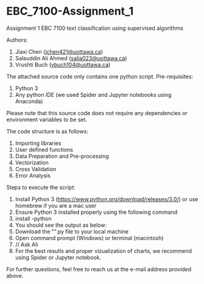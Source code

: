 # EBC_7100-Assignment_1
Assignment 1 EBC 7100 text classification using supervised algorithms

Authors:
1. Jiaxi Chen (jchen421@uottawa.ca)
2. Salauddin Ali Ahmed (salia023@uottawa.ca)
3. Vrushti Buch (vbuch104@uottawa.ca)

The attached source code only contains one python script.
Pre-requisites:
1. Python 3
2. Any python IDE (we used Spider and Jupyter notebooks using Anaconda)

Please note that this source code does not require any dependencies or environment variables to be set.

The code structure is as follows:

1. Importing libraries 
2. User defined functions
3. Data Preparation and Pre-processing
4. Vectorization
5. Cross Validation
6. Error Analysis

Steps to execute the script:
1. Install Python 3 (https://www.python.org/download/releases/3.0/) or use homebrew if you are a mac user
2. Ensure Python 3 installed properly using the following command 
3. install -python
4. You should see the output as below:
6. Download the "".py file to your local machine
7. Open command prompt (Windows) or terminal (macintosh)
8. // Ask Ali
9. For the best results and proper vizualization of charts, we recommend using Spider or Jupyter notebook.

For further questions, feel free to reach us at the e-mail address provided above.
